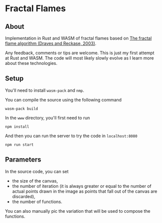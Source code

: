 # Fractal Flames

## About
Implementation in Rust and WASM of fractal flames based on [The fractal flame algorithm (Draves and Reckase, 2003)](https://flam3.com/flame_draves.pdf).

Any feedback, comments or tips are welcome.
This is just my first attempt at Rust and WASM.
The code will most likely slowly evolve as I learn more about these technologies.

## Setup
You'll need to install `wasm-pack` and `nmp`.

You can compile the source using the following command
```
wasm-pack build
```

In the `www` directory, you'll first need to run
```
npm install
```
And then you can run the server to try the code in `localhost:8080`
```
npm run start
```

## Parameters
In the source code, you can set
- the size of the canvas,
- the number of iteration (it is always greater or equal to the number of actual points drawn in the image as points that fall out of the canvas are discarded),
- the number of functions.

You can also manually pic the variation that will be used to compose the functions.
